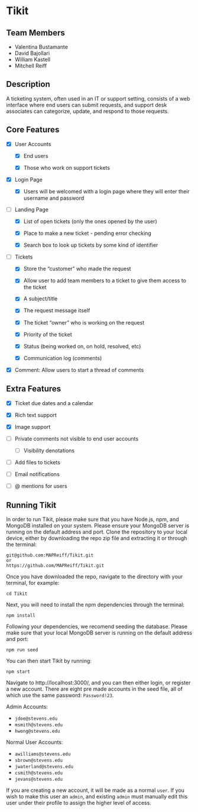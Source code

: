 # Tikit

## Team Members

- Valentina Bustamante
- David Bajollari
- William Kastell
- Mitchell Reiff

## Description

A ticketing system, often used in an IT or support setting, consists of a web interface where end users can submit requests, and support desk associates can categorize, update, and respond to those requests.

## Core Features

- [x] User Accounts

  - [x] End users

  - [x] Those who work on support tickets

- [x] Login Page

  - [x] Users will be welcomed with a login page where they will enter their username and password

- [ ] Landing Page

  - [x] List of open tickets (only the ones opened by the user)

  - [x] Place to make a new ticket - pending error checking

  - [x] Search box to look up tickets by some kind of identifier

- [ ] Tickets

  - [x] Store the “customer” who made the request

  - [x] Allow user to add team members to a ticket to give them access to the ticket

  - [x] A subject/title

  - [x] The request message itself

  - [x] The ticket “owner” who is working on the request

  - [x] Priority of the ticket

  - [x] Status (being worked on, on hold, resolved, etc)

  - [x] Communication log (comments)

- [x] Comment: Allow users to start a thread of comments

## Extra Features

- [x] Ticket due dates and a calendar
- [x] Rich text support
- [x] Image support
- [ ] Private comments not visible to end user accounts

  - [ ] Visibility denotations

- [ ] Add files to tickets
- [ ] Email notifications
- [ ] @ mentions for users

## Running Tikit
In order to run Tikit, please make sure that you have Node.js, npm, and MongoDB installed on your system. Please ensure your MongoDB server is running on the default address and port.
Clone the repository to your local device, either by downloading the repo zip file and extracting it or through the terminal:
```
git@github.com:MAPReiff/Tikit.git
or
https://github.com/MAPReiff/Tikit.git
```

Once you have downloaded the repo, navigate to the directory with your terminal, for example:
```
cd Tikit
```

Next, you will need to install the npm dependencies through the terminal:
```
npm install
```

Following your dependencies, we recomend seeding the database. Please make sure that your local MongoDB server is running on the default address and port:
```
npm run seed
```

You can then start Tikit by running:
```
npm start
```

Navigate to http://localhost:3000/, and you can then either login, or register a new account. There are eight pre made accounts in the seed file, all of which use the same password: `Password!23`.

Admin Accounts:
- `jdoe@stevens.edu`
- `msmith@stevens.edu`
- `hwong@stevens.edu`

Normal User Accounts:
- `awilliams@stevens.edu`
- `sbrown@stevens.edu`
- `jwaterland@stevens.edu`
- `csmith@stevens.edu`
- `jevans@stevens.edu`

If you are creating a new account, it will be made as a normal `user`. If you wish to make this user an `admin`, and existing `admin` must manually edit this user under their profile to assign the higher level of access.
